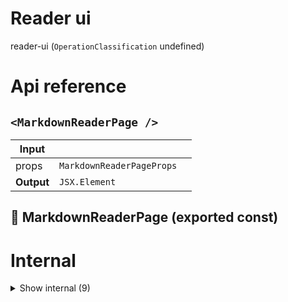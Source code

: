 # Reader ui

reader-ui (`OperationClassification` undefined)



# Api reference

## `<MarkdownReaderPage />`

| Input      |    |    |
| ---------- | -- | -- |
| props | `MarkdownReaderPageProps` |  |
| **Output** | `JSX.Element`   |    |



## 📄 MarkdownReaderPage (exported const)

# Internal

<details><summary>Show internal (9)</summary>
    
  # `<AugmentedWordComponent />`




| Input      |    |    |
| ---------- | -- | -- |
| props | { augmentedWord: `AugmentedWord`, <br />augmentedWordObject: `MappedObject<AugmentedWord>`, <br /> } |  |
| **Output** | `JSX.Element`   |    |



## `<Dictionary />`

| Input      |    |    |
| ---------- | -- | -- |
| props | { augmentedWordObject: `MappedObject<AugmentedWord>`, <br />word?: string, <br /> } |  |
| **Output** | `JSX.Element`   |    |



## `<Header />`

| Input      |    |    |
| ---------- | -- | -- |
| props | { publicBundleConfig?: {  }, <br /> } |  |
| **Output** | `JSX.Element`   |    |



## `<Layout />`

| Input      |    |    |
| ---------- | -- | -- |
| props | { publicBundleConfig?: {  }, <br />children: {  }, <br />augmentedWordObject?: `MappedObject<AugmentedWord>`, <br />menu: `MenuObjectType<FilePage>`, <br /> } |  |
| **Output** | `JSX.Element`   |    |



## 📄 AugmentedWordComponent (exported const)

## 📄 Dictionary (exported const)

## 📄 Header (exported const)

## 📄 Layout (exported const)

## 📄 { useStore, StoreProvider } (exported const)

  </details>

